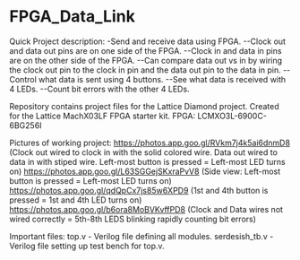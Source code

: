 # FPGA_Data_Link

Quick Project description:
-Send and receive data using FPGA.
--Clock out and data out pins are on one side of the FPGA.
--Clock in and data in pins are on the other side of the FPGA.
--Can compare data out vs in by wiring the clock out pin to the clock in pin and the data out pin to the data in pin.
--Control what data is sent using 4 buttons. 
--See what data is received with 4 LEDs. 
--Count bit errors with the other 4 LEDs. 

Repository contains project files for the Lattice Diamond project. Created for the Lattice MachX03LF FPGA starter kit. FPGA: LCMXO3L-6900C-6BG256I

Pictures of working project:
https://photos.app.goo.gl/RVkm7j4k5ai6dnmD8 (Clock out wired to clock in with the solid colored wire. Data out wired to data in with stiped wire. Left-most button is pressed = Left-most LED turns on)
https://photos.app.goo.gl/L63SGGejSKxraPvV8 (Side view: Left-most button is pressed = Left-most LED turns on)
https://photos.app.goo.gl/qdQpCx7js85w6XPD9 (1st and 4th button is pressed = 1st and 4th LED turns on)
https://photos.app.goo.gl/b6ora8MoBVKvffPD8 (Clock and Data wires not wired correctly = 5th-8th LEDS blinking rapidly counting bit errors)

Important files:
top.v - Verilog file defining all modules.
serdesish_tb.v - Verilog file setting up test bench for top.v.
